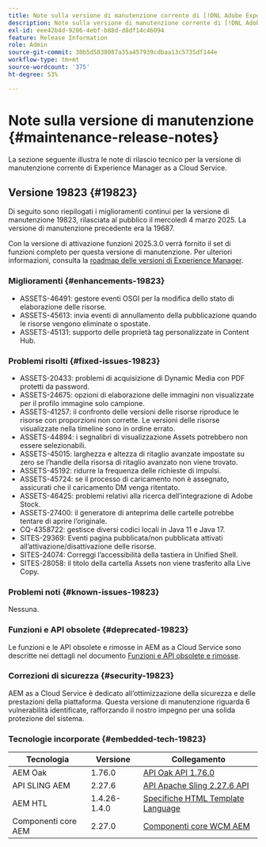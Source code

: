 ```yaml
---
title: Note sulla versione di manutenzione corrente di [!DNL Adobe Experience Manager]  as a Cloud Service.
description: Note sulla versione di manutenzione corrente di [!DNL Adobe Experience Manager]  as a Cloud Service.
exl-id: eee42b4d-9206-4ebf-b88d-d8df14c46094
feature: Release Information
role: Admin
source-git-commit: 30b5d5838087a35a457939cdbaa13c5735df144e
workflow-type: tm+mt
source-wordcount: '375'
ht-degree: 53%

---
```



# Note sulla versione di manutenzione {#maintenance-release-notes}

La sezione seguente illustra le note di rilascio tecnico per la versione di manutenzione corrente di Experience Manager as a Cloud Service.

## Versione 19823 {#19823}

Di seguito sono riepilogati i miglioramenti continui per la versione di manutenzione 19823, rilasciata al pubblico il mercoledì 4 marzo 2025. La versione di manutenzione precedente era la 19687.

Con la versione di attivazione funzioni 2025.3.0 verrà fornito il set di funzioni completo per questa versione di manutenzione. Per ulteriori informazioni, consulta la [roadmap delle versioni di Experience Manager](https://experienceleague.adobe.com/it/docs/experience-manager-release-information/aem-release-updates/update-releases-roadmap).

### Miglioramenti {#enhancements-19823}

* ASSETS-46491: gestore eventi OSGI per la modifica dello stato di elaborazione delle risorse.
* ASSETS-45613: invia eventi di annullamento della pubblicazione quando le risorse vengono eliminate o spostate.
* ASSETS-45131: supporto delle proprietà tag personalizzate in Content Hub.

### Problemi risolti {#fixed-issues-19823}

* ASSETS-20433: problemi di acquisizione di Dynamic Media con PDF protetti da password.
* ASSETS-24675: opzioni di elaborazione delle immagini non visualizzate per il profilo immagine solo campione.
* ASSETS-41257: il confronto delle versioni delle risorse riproduce le risorse con proporzioni non corrette. Le versioni delle risorse visualizzate nella timeline sono in ordine errato.
* ASSETS-44894: i segnalibri di visualizzazione Assets potrebbero non essere selezionabili.
* ASSETS-45015: larghezza e altezza di ritaglio avanzate impostate su zero se l’handle della risorsa di ritaglio avanzato non viene trovato.
* ASSETS-45192: ridurre la frequenza delle richieste di impulsi.
* ASSETS-45724: se il processo di caricamento non è assegnato, assicurati che il caricamento DM venga ritentato.
* ASSETS-46425: problemi relativi alla ricerca dell’integrazione di Adobe Stock.
* ASSETS-27400: il generatore di anteprima delle cartelle potrebbe tentare di aprire l’originale.
* CQ-4358722: gestisce diversi codici locali in Java 11 e Java 17.
* SITES-29369: Eventi pagina pubblicata/non pubblicata attivati all’attivazione/disattivazione delle risorse.
* SITES-24074: Correggi l’accessibilità della tastiera in Unified Shell.
* SITES-28058: il titolo della cartella Assets non viene trasferito alla Live Copy.

### Problemi noti {#known-issues-19823}

Nessuna.

### Funzioni e API obsolete {#deprecated-19823}

Le funzioni e le API obsolete e rimosse in AEM as a Cloud Service sono descritte nei dettagli nel documento [Funzioni e API obsolete e rimosse](/help/release-notes/deprecated-removed-features.md).

### Correzioni di sicurezza {#security-19823}

AEM as a Cloud Service è dedicato all’ottimizzazione della sicurezza e delle prestazioni della piattaforma. Questa versione di manutenzione riguarda 6 vulnerabilità identificate, rafforzando il nostro impegno per una solida protezione del sistema.

### Tecnologie incorporate {#embedded-tech-19823}

| Tecnologia | Versione | Collegamento |
|---|---|---|
| AEM Oak | 1.76.0 | [API Oak API 1.76.0](https://www.javadoc.io/doc/org.apache.jackrabbit/oak-api/1.76.0/index.html) |
| API SLING AEM | 2.27.6 | [API Apache Sling 2.27.6 API](https://www.javadoc.io/doc/org.apache.sling/org.apache.sling.api/latest/index.html) |
| AEM HTL | 1.4.26-1.4.0 | [Specifiche HTML Template Language](https://github.com/adobe/htl-spec) |
| Componenti core AEM | 2.27.0 | [Componenti core WCM AEM](https://github.com/adobe/aem-core-wcm-components) |
